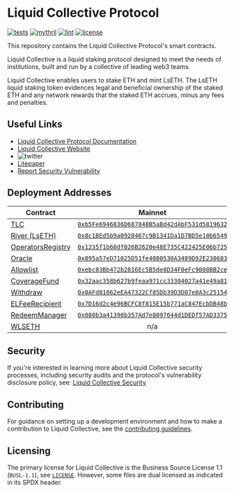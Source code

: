 # Liquid Collective Protocol

[![tests](https://github.com/liquid-collective/liquid-collective-protocol/actions/workflows/Tests.yaml/badge.svg)](https://github.com/liquid-collective/liquid-collective-protocol/actions/workflows/Tests.yaml)
[![mythril](https://github.com/liquid-collective/liquid-collective-protocol/actions/workflows/Mythril.yaml/badge.svg)](https://github.com/liquid-collective/liquid-collective-protocol/actions/workflows/Mythril.yaml)
[![lint](https://github.com/liquid-collective/liquid-collective-protocol/actions/workflows/Lint.yaml/badge.svg)](https://github.com/liquid-collective/liquid-collective-protocol/actions/workflows/Lint.yaml)
[![license](https://img.shields.io/badge/license-busl--1.1-blue.svg)](./LICENSE)

This repository contains the Liquid Collective Protocol's smart contracts.

Liquid Collective is a liquid staking protocol designed to meet the needs of institutions, built and run by a collective of leading web3 teams.

Liquid Collective enables users to stake ETH and mint LsETH. The LsETH liquid staking token evidences legal and beneficial ownership of the staked ETH and any network rewards that the staked ETH accrues, minus any fees and penalties.

## Useful Links

- [Liquid Collective Protocol Documentation](https://docs.liquidcollective.io/)
- [Liquid Collective Website](https://liquidcollective.io)
- ![twitter](https://img.shields.io/twitter/follow/liquid_col?style=social)
- [Litepaper](https://liquidcollective.io/litepaper/)
- [Report Security Vulnerability](https://github.com/liquid-collective/security)

## Deployment Addresses

| Contract                                                                                                                             |                                                         Mainnet                                                         |                                                          Holesky                                                                |
| ------------------------------------------------------------------------------------------------------------------------------------ | :---------------------------------------------------------------------------------------------------------------------: | :-----------------------------------------------------------------------------------------------------------------------------: |
| [TLC](https://github.com/liquid-collective/liquid-collective-protocol/blob/main/contracts/src/TLC.1.sol)                             | [`0xb5Fe6946836D687848B5aBd42dAbF531d5819632`](https://etherscan.io/address/0xb5Fe6946836D687848B5aBd42dAbF531d5819632) | [`0x1dA1B892575dc5fABbef28FA0F62fE302ED39E83`](https://holesky.etherscan.io/address/0x1dA1B892575dc5fABbef28FA0F62fE302ED39E83) |
| [River (LsETH)](https://github.com/liquid-collective/liquid-collective-protocol/blob/main/contracts/src/River.1.sol)                 | [`0x8c1BEd5b9a0928467c9B1341Da1D7BD5e10b6549`](https://etherscan.io/address/0x8c1BEd5b9a0928467c9B1341Da1D7BD5e10b6549) | [`0x1d8b30cC38Dba8aBce1ac29Ea27d9cFd05379A09`](https://holesky.etherscan.io/address/0x1d8b30cC38Dba8aBce1ac29Ea27d9cFd05379A09) |
| [OperatorsRegistry](https://github.com/liquid-collective/liquid-collective-protocol/blob/main/contracts/src/OperatorsRegistry.1.sol) | [`0x1235f1b60df026B2620e48E735C422425E06b725`](https://etherscan.io/address/0x1235f1b60df026B2620e48E735C422425E06b725) | [`0xCb8641aF17e19976245bEB68CD50f61c5779b294`](https://holesky.etherscan.io/address/0xCb8641aF17e19976245bEB68CD50f61c5779b294) |
| [Oracle](https://github.com/liquid-collective/liquid-collective-protocol/blob/main/contracts/src/Oracle.1.sol)                       | [`0x895a57eD71025D51fe4080530A3489D92E230683`](https://etherscan.io/address/0x895a57eD71025D51fe4080530A3489D92E230683) | [`0xc8D639f014a78B1cEc17761BFD9E8c80919efbc6`](https://holesky.etherscan.io/address/0xc8D639f014a78B1cEc17761BFD9E8c80919efbc6) |
| [Allowlist](https://github.com/liquid-collective/liquid-collective-protocol/blob/main/contracts/src/Allowlist.1.sol)                 | [`0xebc83Bb472b2816Ec5B5de8D34F0eFc9088BB2ce`](https://etherscan.io/address/0xebc83Bb472b2816Ec5B5de8D34F0eFc9088BB2ce) | [`0x5C783DCD596dad2bDe930f22C3684E77E25b6436`](https://holesky.etherscan.io/address/0x5C783DCD596dad2bDe930f22C3684E77E25b6436) |
| [CoverageFund](https://github.com/liquid-collective/liquid-collective-protocol/blob/main/contracts/src/CoverageFund.1.sol)           | [`0x32aac358b627b9feaa971cc33304027a41e49a81`](https://etherscan.io/address/0x32aac358b627b9feaa971cc33304027a41e49a81) | [`0x8eeaca6f8964771d4e50f899a06f527c2affe15c`](https://holesky.etherscan.io/address/0x8eeaca6f8964771d4e50f899a06f527c2affe15c) |
| [Withdraw](https://github.com/liquid-collective/liquid-collective-protocol/blob/main/contracts/src/Withdraw.1.sol)                   | [`0x0AFd81862eEA47322Cf85Db39D3D07e8A3c25154`](https://etherscan.io/address/0x0AFd81862eEA47322Cf85Db39D3D07e8A3c25154) | [`0xAaF99F2F0C47EF32AB9B5aa3e117c9190b37Ff88`](https://holesky.etherscan.io/address/0xAaF99F2F0C47EF32AB9B5aa3e117c9190b37Ff88) |
| [ELFeeRecipient](https://github.com/liquid-collective/liquid-collective-protocol/blob/main/contracts/src/ELFeeRecipient.1.sol)       | [`0x7D16d2c4e96BCFC8f815E15b771aC847EcbDB48b`](https://etherscan.io/address/0x7D16d2c4e96BCFC8f815E15b771aC847EcbDB48b) | [`0x4E44868856A26F4cbB431cC144318D4E7F39a585`](https://holesky.etherscan.io/address/0x4E44868856A26F4cbB431cC144318D4E7F39a585) |
| [RedeemManager](https://github.com/liquid-collective/liquid-collective-protocol/blob/main/contracts/src/RedeemManager.1.sol)         | [`0x080b3a41390b357Ad7e8097644d1DEDf57AD3375`](https://etherscan.io/address/0x080b3a41390b357Ad7e8097644d1DEDf57AD3375) | [`0x0693875efbF04dDAd955c04332bA3324472DF980`](https://holesky.etherscan.io/address/0x0693875efbF04dDAd955c04332bA3324472DF980) |
| [WLSETH](https://github.com/liquid-collective/liquid-collective-protocol/blob/main/contracts/src/WLSETH.1.sol)                       |                                                           n/a                                                           | [`0x21ae523bf67C81c8e4F640d8f76F9c7B77eCc0bf`](https://holesky.etherscan.io/address/0x21ae523bf67C81c8e4F640d8f76F9c7B77eCc0bf) |

## Security

If you're interested in learning more about Liquid Collective security processes, including security audits and the protocol's vulnerability disclosure policy, see: [Liquid Collective Security](https://github.com/liquid-collective/security)

## Contributing

For guidance on setting up a development environment and how to make a contribution to Liquid Collective, see the [contributing guidelines](./CONTRIBUTING.md).

## Licensing

The primary license for Liquid Collective is the Business Source License 1.1 (`BUSL-1.1`), see [`LICENSE`](./LICENSE). However, some files are dual licensed as indicated in its SPDX header.
